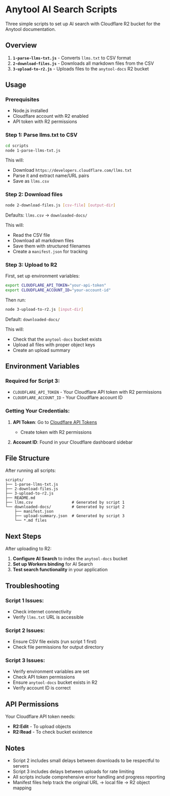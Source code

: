 # Anytool AI Search Scripts

Three simple scripts to set up AI search with Cloudflare R2 bucket for the Anytool documentation.

## Overview

1. **`1-parse-llms-txt.js`** - Converts `llms.txt` to CSV format
2. **`2-download-files.js`** - Downloads all markdown files from the CSV
3. **`3-upload-to-r2.js`** - Uploads files to the `anytool-docs` R2 bucket

## Usage

### Prerequisites

- Node.js installed
- Cloudflare account with R2 enabled
- API token with R2 permissions

### Step 1: Parse llms.txt to CSV

```bash
cd scripts
node 1-parse-llms-txt.js
```

This will:
- Download `https://developers.cloudflare.com/llms.txt`
- Parse it and extract name/URL pairs
- Save as `llms.csv`

### Step 2: Download files

```bash
node 2-download-files.js [csv-file] [output-dir]
```

Defaults: `llms.csv` → `downloaded-docs/`

This will:
- Read the CSV file
- Download all markdown files
- Save them with structured filenames
- Create a `manifest.json` for tracking

### Step 3: Upload to R2

First, set up environment variables:

```bash
export CLOUDFLARE_API_TOKEN="your-api-token"
export CLOUDFLARE_ACCOUNT_ID="your-account-id"
```

Then run:

```bash
node 3-upload-to-r2.js [input-dir]
```

Default: `downloaded-docs/`

This will:
- Check that the `anytool-docs` bucket exists
- Upload all files with proper object keys
- Create an upload summary

## Environment Variables

### Required for Script 3:

- `CLOUDFLARE_API_TOKEN` - Your Cloudflare API token with R2 permissions
- `CLOUDFLARE_ACCOUNT_ID` - Your Cloudflare account ID

### Getting Your Credentials:

1. **API Token**: Go to [Cloudflare API Tokens](https://dash.cloudflare.com/profile/api-tokens)
   - Create token with R2 permissions

2. **Account ID**: Found in your Cloudflare dashboard sidebar

## File Structure

After running all scripts:

```
scripts/
├── 1-parse-llms-txt.js
├── 2-download-files.js
├── 3-upload-to-r2.js
├── README.md
├── llms.csv                 # Generated by script 1
└── downloaded-docs/         # Generated by script 2
    ├── manifest.json
    ├── upload-summary.json  # Generated by script 3
    └── *.md files
```

## Next Steps

After uploading to R2:

1. **Configure AI Search** to index the `anytool-docs` bucket
2. **Set up Workers binding** for AI Search
3. **Test search functionality** in your application

## Troubleshooting

### Script 1 Issues:
- Check internet connectivity
- Verify `llms.txt` URL is accessible

### Script 2 Issues:
- Ensure CSV file exists (run script 1 first)
- Check file permissions for output directory

### Script 3 Issues:
- Verify environment variables are set
- Check API token permissions
- Ensure `anytool-docs` bucket exists in R2
- Verify account ID is correct

## API Permissions

Your Cloudflare API token needs:
- **R2:Edit** - To upload objects
- **R2:Read** - To check bucket existence

## Notes

- Script 2 includes small delays between downloads to be respectful to servers
- Script 3 includes delays between uploads for rate limiting
- All scripts include comprehensive error handling and progress reporting
- Manifest files help track the original URL → local file → R2 object mapping